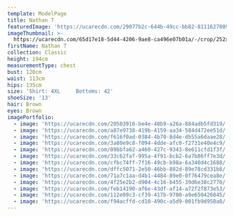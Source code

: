 ```yaml
---
template: ModelPage
title: Nathan T
featuredImage: 'https://ucarecdn.com/29077b2c-644b-49cc-bb82-81116278090a/'
imageThumbnail: >-
  https://ucarecdn.com/65d17e18-5d44-4206-9ae8-ca496e07b01a/-/crop/252x299/232,42/-/preview/
firstName: Nathan T
collection: Classic
height: 194cm
measurementType: chest
bust: 120cm
waist: 113cm
hips: 135cm
size: 'Shirt: 4XL     Bottoms: 42'
shoeSize: '13'
hair: Brown
eyes: Brown
imagePortfolio:
  - image: 'https://ucarecdn.com/20503916-be4e-48b9-a26a-884adb5fd319/'
  - image: 'https://ucarecdn.com/a87e9738-419b-4159-aa34-584d472ee51d/'
  - image: 'https://ucarecdn.com/f616f0ad-0384-4b70-8d4e-db55a6daae28/'
  - image: 'https://ucarecdn.com/3a80e9c8-f094-4dde-afc0-f2731e40e4c9/'
  - image: 'https://ucarecdn.com/09bbfa62-a460-427c-9343-8e611cfd1f3f/'
  - image: 'https://ucarecdn.com/33c62faf-995a-4f91-bcb2-6a7b86ff7e3d/'
  - image: 'https://ucarecdn.com/cfbc74ff-7f16-49cb-b98a-6a340d4c1688/'
  - image: 'https://ucarecdn.com/dffc5071-2e50-46bb-882d-89e78cd331b8/'
  - image: 'https://ucarecdn.com/71a7c1aa-d4b1-4484-89e0-0f76479cea8e/'
  - image: 'https://ucarecdn.com/4f25e2b2-d904-4c16-b455-39d6e38c2770/'
  - image: 'https://ucarecdn.com/feb14190-af6e-43df-af14-a72f2f873e53/'
  - image: 'https://ucarecdn.com/112e09c3-cf39-417b-9700-a9e650426845/'
  - image: 'https://ucarecdn.com/f94acffd-cd10-490c-a5d9-001fb9d958a8/'
---
```


